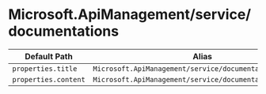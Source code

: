 # Microsoft.ApiManagement/service/documentations

| Default Path | Alias |
|---|---|
| `properties.title` | `Microsoft.ApiManagement/service/documentations/title` |
| `properties.content` | `Microsoft.ApiManagement/service/documentations/content` |

